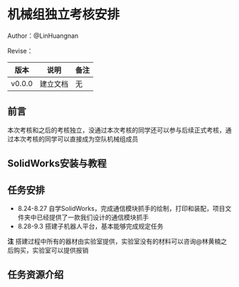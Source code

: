 # 机械组独立考核安排

Author：@LinHuangnan

Revise：

| 版本 | 说明 |备注|
| ---- | ---- | ---- |
| v0.0.0 | 建立文档 |无|

## 前言
本次考核和之后的考核独立，没通过本次考核的同学还可以参与后续正式考核，通过本次考核的同学可以直接成为空队机械组成员

## SolidWorks安装与教程

## 任务安排
- 8.24-8.27 自学SolidWorks，完成通信模块抓手的绘制，打印和装配，项目文件夹中已经提供了一款我们设计的通信模块抓手
- 8.28-9.3  搭建子机器人平台，基本能够完成规定任务

**注** 搭建过程中所有的器材由实验室提供，实验室没有的材料可以咨询@林黄楠之后购买，实验室可以提供报销


## 任务资源介绍
